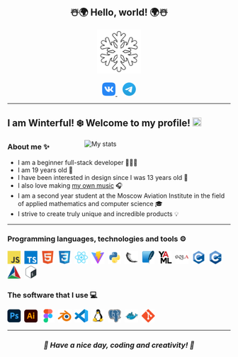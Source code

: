 <h2 align="center">☃️🌍 Hello, world! 🌍☃️</h2>

<div align="center">
  <a href="https://github.com/Winterfulllll">
    <img alt="My logo" width="100px" src="./img/winterful_logo_snowflake.png" />
  </a>
</div>

<br />

<div id="badges" align="center">
  <a href="https://vk.com/winterfuldead">
    <img alt="VK Page" width="30px" src="./img/vk.png" />
  </a>
  &nbsp;&nbsp;
  <a href="https://t.me/winterful">
    <img alt="Telegram" width="30px" src="./img/tg.png" />
  </a>
</div>

---

## I am **Winterful**! ❄️ Welcome to my profile! <img src="https://media.giphy.com/media/hvRJCLFzcasrR4ia7z/giphy.gif" width="20px" height="20px">

<a href="https://github.com/anuraghazra/github-readme-stats">
  <img align="right" alt="My stats" width="330px" src="https://github-readme-stats.vercel.app/api/top-langs/?username=winterfulllll&layout=compact" />
</a>

### About me ✨

- I am a beginner full-stack developer 👨🏻‍💻
- I am 19 years old 🎂
- I have been interested in design since I was 13 years old 🎨
- I also love making [my own music](https://band.link/winterful) 🎧
- I am a second year student at the Moscow Aviation Institute in the field of applied mathematics and computer science 🎓
- I strive to create truly unique and incredible products 💡

---

### Programming languages, technologies and tools ⚙️

<div>
  <img src="https://github.com/devicons/devicon/blob/master/icons/javascript/javascript-original.svg" alt="JavaScript" width="30px">&nbsp;
  <img src="https://github.com/devicons/devicon/blob/master/icons/typescript/typescript-original.svg" alt="TypeScript" width="30px">&nbsp;
  <img src="https://github.com/devicons/devicon/blob/master/icons/html5/html5-original.svg" alt="HTML" width="30px">&nbsp;
  <img src="https://github.com/devicons/devicon/blob/master/icons/css3/css3-original.svg" alt="CSS" width="30px">&nbsp;
  <img src="https://github.com/devicons/devicon/blob/master/icons/react/react-original.svg" alt="ReactJS" width="30px">&nbsp;
  <img src="https://github.com/devicons/devicon/blob/master/icons/vitejs/vitejs-original.svg" alt="Vite" width="30px">&nbsp;
  <img src="https://github.com/devicons/devicon/blob/master/icons/python/python-original.svg" alt="Python" width="30px">&nbsp;
  <img src="https://github.com/devicons/devicon/blob/master/icons/flask/flask-original.svg" alt="Flask" width="30px">&nbsp;
  <img src="https://github.com/devicons/devicon/blob/master/icons/sqlite/sqlite-original.svg" alt="SQLite" width="30px">&nbsp;
  <img src="https://github.com/devicons/devicon/blob/master/icons/yaml/yaml-original.svg" alt="YAML" width="30px">&nbsp;
  <img src="https://github.com/devicons/devicon/blob/master/icons/sqlalchemy/sqlalchemy-original.svg" alt="SQLAlchemy" width="30px">&nbsp;
  <img src="https://github.com/devicons/devicon/blob/master/icons/c/c-original.svg" alt="C" width="30px">&nbsp;
  <img src="https://github.com/devicons/devicon/blob/master/icons/cplusplus/cplusplus-original.svg" alt="C++" width="30px">&nbsp;
  <img src="https://github.com/devicons/devicon/blob/master/icons/cmake/cmake-original.svg" alt="CMake" width="30px">&nbsp;
  <img src="https://github.com/devicons/devicon/blob/master/icons/bash/bash-original.svg" alt="Bash" width="30px">&nbsp;
</div>

### The software that I use 💻

<div>
  <img src="https://github.com/devicons/devicon/blob/master/icons/photoshop/photoshop-original.svg" alt="Adobe Photoshop" width="30px">&nbsp;
  <img src="./img/adobe_illustrator.png" alt="Adobe Illustrator" width="30px">&nbsp;
  <img src="https://github.com/devicons/devicon/blob/master/icons/figma/figma-original.svg" alt="Figma" width="30px">&nbsp;
  <img src="https://github.com/devicons/devicon/blob/master/icons/blender/blender-original.svg" alt="Blender" width="30px">&nbsp;
  <img src="https://github.com/devicons/devicon/blob/master/icons/vscode/vscode-original.svg" alt="VS Code" width="30px">&nbsp;
  <img src="https://github.com/devicons/devicon/blob/master/icons/linux/linux-original.svg" alt="Linux" width="30px">&nbsp;
  <img src="https://github.com/devicons/devicon/blob/master/icons/postgresql/postgresql-original.svg" alt="PostgreSQL" width="30px">&nbsp;
  <img src="https://github.com/devicons/devicon/blob/master/icons/docker/docker-original.svg" alt="Docker" width="30px">&nbsp;
  <img src="https://github.com/devicons/devicon/blob/master/icons/git/git-original.svg" alt="Git" width="30px">&nbsp;
</div>

---

<h3 align="center"><i>🩵 Have a nice day, coding and creativity! 🩵</i></h3>
